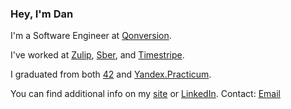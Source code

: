 ### Hey, I'm Dan

I'm a Software Engineer at [Qonversion](https://qonversion.io).

I've worked at [Zulip](https://zulip.com/), [Sber](https://www.sberbank.com/en), and [Timestripe](https://timestripe.com/onboarding/).

I graduated from both [42](https://42.fr/en/homepage/) and [Yandex.Practicum](https://practicum.yandex.ru/).

You can find additional info on my [site](https://danyaloves.tech) or [LinkedIn](https://linkedin.com/in/defadeev).
Contact: [Email](mailto:shameondev@gmail.com)
